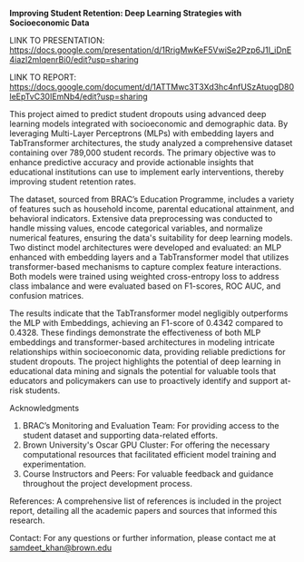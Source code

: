 **Improving Student Retention: Deep Learning Strategies with Socioeconomic Data**


LINK TO PRESENTATION: https://docs.google.com/presentation/d/1RrigMwKeF5VwiSe2Pzp6J1I_iDnE4iazl2mIqenrBi0/edit?usp=sharing

LINK TO REPORT: https://docs.google.com/document/d/1ATTMwc3T3Xd3hc4nfUSzAtuogD80leEpTvC30IEmNb4/edit?usp=sharing

This project aimed to predict student dropouts using advanced deep learning models integrated with socioeconomic and demographic data. By leveraging Multi-Layer Perceptrons (MLPs) with embedding layers and TabTransformer architectures, the study analyzed a comprehensive dataset containing over 789,000 student records. The primary objective was to enhance predictive accuracy and provide actionable insights that educational institutions can use to implement early interventions, thereby improving student retention rates.

The dataset, sourced from BRAC’s Education Programme, includes a variety of features such as household income, parental educational attainment, and behavioral indicators. Extensive data preprocessing was conducted to handle missing values, encode categorical variables, and normalize numerical features, ensuring the data's suitability for deep learning models. Two distinct model architectures were developed and evaluated: an MLP enhanced with embedding layers and a TabTransformer model that utilizes transformer-based mechanisms to capture complex feature interactions. Both models were trained using weighted cross-entropy loss to address class imbalance and were evaluated based on F1-scores, ROC AUC, and confusion matrices.

The results indicate that the TabTransformer model negligibly outperforms the MLP with Embeddings, achieving an F1-score of 0.4342 compared to 0.4328. These findings demonstrate the effectiveness of both MLP embeddings and transformer-based architectures in modeling intricate relationships within socioeconomic data, providing reliable predictions for student dropouts. The project highlights the potential of deep learning in educational data mining and signals the potential for valuable tools that educators and policymakers can use to proactively identify and support at-risk students.

Acknowledgments
1. BRAC’s Monitoring and Evaluation Team: For providing access to the student dataset and supporting data-related efforts.
2. Brown University's Oscar GPU Cluster: For offering the necessary computational resources that facilitated efficient model training and experimentation.
3. Course Instructors and Peers: For valuable feedback and guidance throughout the project development process.

References: 
A comprehensive list of references is included in the project report, detailing all the academic papers and sources that informed this research.

Contact: 
For any questions or further information, please contact me at samdeet_khan@brown.edu
